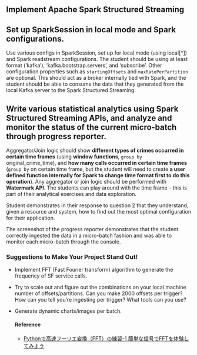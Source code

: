 

## Implement Apache Spark Structured Streaming

## Set up SparkSession in local mode and Spark configurations.

Use various configs in SparkSession, set up for local mode (using local[*]) and Spark readstream configurations. 
The student should be using at least format (‘kafka’), ‘kafka.bootstrap.servers’, and ‘subscribe’. 
Other configuration properties such as `startingOffsets` and `maxRatePerPartition` are optional. 
This should act as a broker internally tied with Spark, and the student should be able to consume the data that they generated from the local Kafka server to the Spark Structured Streaming.


## Write various statistical analytics using Spark Structured Streaming APIs, and analyze and monitor the status of the current micro-batch through progress reporter.

Aggregator/Join logic should show **different types of crimes occurred in certain time frames** (using **window functions**, `group by` original_crime_time), and **how many calls occurred in certain time frames** (`group by` on certain time frame, but the student will need to create **a user defined function internally for Spark to change time format first to do this operation**). 
Any aggregator or join logic should be performed with **Watermark API**. 
The students can play around with the time frame - this is part of their analytical exercises and data exploration.

Student demonstrates in their response to question 2 that they understand, given a resource and system, how to find out the most optimal configuration for their application.

The screenshot of the progress reporter demonstrates that the student correctly ingested the data in a micro-batch fashion and was able to monitor each micro-batch through the console.

### Suggestions to Make Your Project Stand Out!
- Implement FFT (Fast Fourier transform) algorithm to generate the frequency of SF service calls.
- Try to scale out and figure out the combinations on your local machine number of offsets/partitions. Can you make 2000 offsets per trigger? How can you tell you’re ingesting <offsets> per trigger? What tools can you use?
- Generate dynamic charts/images per batch.
  
  #### Reference
  
  - [Pythonで高速フーリエ変換（FFT）の練習-1 簡単な信号でFFTを体験してみよう](https://momonoki2017.blogspot.com/2018/03/pythonfft-1-fft.html)
